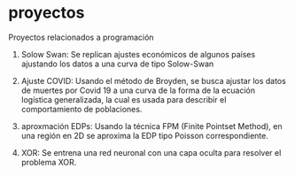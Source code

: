 # proyectos
Proyectos relacionados a programación

1. Solow Swan: Se replican ajustes económicos de algunos países ajustando los datos a una curva de tipo Solow-Swan

2. Ajuste COVID: Usando el método de Broyden, se busca ajustar los datos de muertes por Covid 19 a una curva de la forma de la ecuación logística generalizada, la cual es usada para describir el comportamiento de poblaciones.

3. aproxmación EDPs: Usando la técnica FPM (Finite Pointset Method), en una región en 2D se aproxima la EDP tipo Poisson correspondiente.

4. XOR: Se entrena una red neuronal con una capa oculta para resolver el problema XOR.
